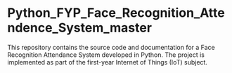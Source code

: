 # Python_FYP_Face_Recognition_Attendence_System_master
This repository contains the source code and documentation for a Face Recognition Attendance System developed in Python. The project is implemented as part of the first-year Internet of Things (IoT) subject.
